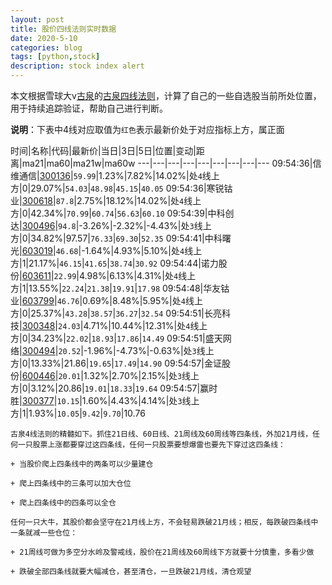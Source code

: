 ```yaml
---
layout: post
title: 股价四线法则实时数据
date: 2020-5-10
categories: blog
tags: [python,stock]
description: stock index alert
---
```



本文根据雪球大v[古泉](https://xueqiu.com/u/7148646888)的[古泉四线法则](https://xueqiu.com/7148646888/130498192)，计算了自己的一些自选股当前所处位置，用于持续追踪验证，帮助自己进行判断。

**说明**：下表中4线对应取值为`红色`表示最新价处于对应指标上方，属正面

时间|名称|代码|最新价|当日|3日|5日|位置|变动|距离|ma21|ma60|ma21w|ma60w
---|---|---|---|---|---|---|---|---
09:54:36|信维通信|[300136](https://xueqiu.com/S/SZ300136)|`59.99`|1.23%|7.82%|14.02%|处`4`线上方|0|29.07%|`54.03`|`48.98`|`45.15`|`40.05`
09:54:36|寒锐钴业|[300618](https://xueqiu.com/S/SZ300618)|`87.8`|2.75%|18.12%|14.02%|处`4`线上方|0|42.34%|`70.99`|`60.74`|`56.63`|`60.10`
09:54:39|中科创达|[300496](https://xueqiu.com/S/SZ300496)|`94.8`|-3.26%|-2.32%|-4.43%|处`3`线上方|0|34.82%|97.57|`76.33`|`69.30`|`52.35`
09:54:41|中科曙光|[603019](https://xueqiu.com/S/SH603019)|`46.68`|-1.64%|4.93%|5.10%|处`4`线上方|1|21.17%|`46.15`|`41.65`|`38.74`|`30.92`
09:54:44|诺力股份|[603611](https://xueqiu.com/S/SH603611)|`22.99`|4.98%|6.13%|4.31%|处`4`线上方|1|13.55%|`22.24`|`21.38`|`19.91`|`17.98`
09:54:48|华友钴业|[603799](https://xueqiu.com/S/SH603799)|`46.76`|0.69%|8.48%|5.95%|处`4`线上方|0|25.37%|`43.28`|`38.57`|`36.27`|`32.54`
09:54:51|长亮科技|[300348](https://xueqiu.com/S/SZ300348)|`24.03`|4.71%|10.44%|12.31%|处`4`线上方|0|34.23%|`22.02`|`18.93`|`17.86`|`14.49`
09:54:51|盛天网络|[300494](https://xueqiu.com/S/SZ300494)|`20.52`|-1.96%|-4.73%|-0.63%|处`3`线上方|0|13.33%|21.86|`19.65`|`17.49`|`14.90`
09:54:57|金证股份|[600446](https://xueqiu.com/S/SH600446)|`20.01`|1.32%|2.70%|2.15%|处`3`线上方|0|3.12%|20.86|`19.01`|`18.33`|`19.64`
09:54:57|赢时胜|[300377](https://xueqiu.com/S/SZ300377)|`10.15`|1.60%|4.43%|4.14%|处`3`线上方|1|1.93%|`10.05`|`9.42`|`9.70`|10.76

```
古泉4线法则的精髓如下。抓住21日线、60日线、21周线及60周线等四条线，外加21月线，任何一只股票上涨都要穿过这四条线，任何一只股票要想爆雷也要先下穿过这四条线：

+ 当股价爬上四条线中的两条可以少量建仓

+ 爬上四条线中的三条可以加大仓位

+ 爬上四条线中的四条可以全仓

任何一只大牛，其股价都会坚守在21月线上方，不会轻易跌破21月线；相反，每跌破四条线中一条就减一些仓位：

+ 21周线可做为多空分水岭及警戒线，股价在21周线及60周线下方就要十分慎重，多看少做

+ 跌破全部四条线就要大幅减仓，甚至清仓，一旦跌破21月线，清仓观望
```